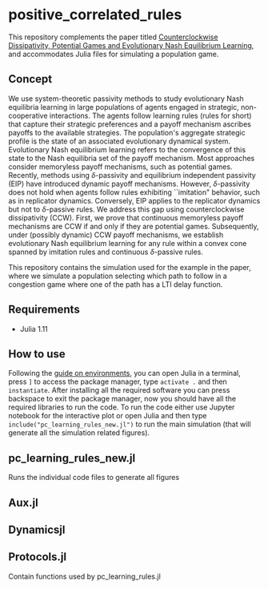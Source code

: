 # positive_correlated_rules


This repository complements the paper titled [Counterclockwise Dissipativity, Potential Games and Evolutionary Nash Equilibrium Learning](https://arxiv.org/abs/2408.00647), and accommodates Julia files for simulating a population game.

## Concept


We use system-theoretic passivity methods to study evolutionary Nash equilibria learning in large populations of agents engaged in strategic, non-cooperative interactions. The agents follow learning rules (rules for short) that capture their strategic preferences and a payoff mechanism ascribes payoffs to the available strategies. The population's aggregate strategic profile is the state of an associated evolutionary dynamical system. Evolutionary Nash equilibrium learning refers to the convergence of this state to the Nash equilibria set of the payoff mechanism. Most approaches consider memoryless payoff mechanisms, such as potential games. Recently, methods using $\delta$-passivity and equilibrium independent passivity (EIP) have introduced dynamic payoff mechanisms. However, $\delta$-passivity does not hold when agents follow rules exhibiting ``imitation" behavior, such as in replicator dynamics. Conversely, EIP applies to the replicator dynamics but not to $\delta$-passive rules. We address this gap using counterclockwise dissipativity (CCW). First, we prove that continuous memoryless payoff mechanisms are CCW if and only if they are potential games. Subsequently, under (possibly dynamic) CCW payoff mechanisms, we establish evolutionary Nash equilibrium learning for any rule within a convex cone spanned by imitation rules and continuous $\delta$-passive rules.

This repository contains the simulation used for the example in the paper, where we simulate a population selecting which path to follow in a congestion game where one of the path has a LTI delay function.   


## Requirements
- Julia 1.11


## How to use
Following the [guide on environments](https://pkgdocs.julialang.org/v1/), you can open Julia in a terminal, press `]` to access the package manager, type `activate .` and then `instantiate`. 
After installing all the required software you can press backspace to exit the package manager, now you should have all the required libraries to run the code. To run the code either use Jupyter notebook for the interactive plot or open Julia and then type `include("pc_learning_rules_new.jl")` to run the main simulation (that will generate all the simulation related figures).


## pc_learning_rules_new.jl
Runs the individual code files to generate all figures


## Aux.jl
## Dynamicsjl
## Protocols.jl
Contain functions used by pc_learning_rules.jl


